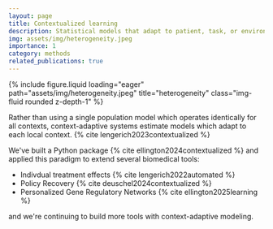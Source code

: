 ```yaml
---
layout: page
title: Contextualized learning
description: Statistical models that adapt to patient, task, or environmental context.
img: assets/img/heterogeneity.jpeg
importance: 1
category: methods
related_publications: true
---
```


<div class="row">
    <div class="col-sm mt-3 mt-md-0">
        {% include figure.liquid loading="eager" path="assets/img/heterogeneity.jpeg" title="heterogeneity" class="img-fluid rounded z-depth-1" %}
    </div>
</div>
<p>
    Rather than using a single population model which operates identically for all contexts, context-adaptive systems estimate models which adapt to each local context. {% cite lengerich2023contextualized %}
</p>

<p>
We've built a Python package {% cite ellington2024contextualized %} and applied this paradigm to extend several biomedical tools:
    <ul>
        <li>Indivdual treatment effects {% cite lengerich2022automated %}</li>
        <li>Policy Recovery {% cite deuschel2024contextualized %}</li>
        <li>Personalized Gene Regulatory Networks {% cite ellington2025learning %}</li>
    </ul>
and we're continuing to build more tools with context-adaptive modeling.
</p>
<br/><br/>
